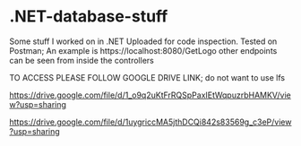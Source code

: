 # .NET-database-stuff
Some stuff I worked on in .NET
Uploaded for code inspection.
Tested on Postman; An example is https://localhost:8080/GetLogo
other endpoints can be seen from inside the controllers

TO ACCESS PLEASE FOLLOW GOOGLE DRIVE LINK; do not want to use lfs

https://drive.google.com/file/d/1_o9q2uKtFrRQSpPaxIEtWqpuzrbHAMKV/view?usp=sharing


https://drive.google.com/file/d/1uygriccMA5jthDCQi842s83569g_c3eP/view?usp=sharing
